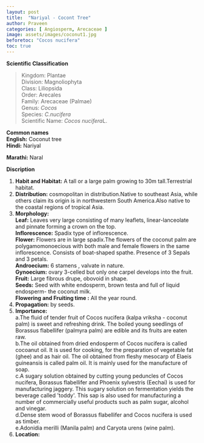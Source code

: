 ```yaml
---
layout: post
title:  "Nariyal - Cocont Tree"
author: Praveen
categories: [ Angiosperm, Arecaceae ]
image: assets/images/coconut1.jpg
beforetoc: "Cocos nucifera"
toc: true
---
```


**Scientific Classification**  
>Kingdom:			Plantae  
>Division:			Magnoliophyta  
>Class:				Liliopsida  
>Order:				Arecales  
>Family:			Arecaceae (Palmae)  
>Genus:				*Cocos*  
>Species:			*C.nucifera*  
>Scientific Name:	*Cocos nucifera*L.  
 

**Common names**  
**English:**		Coconut tree  
**Hindi:**			Nariyal  

**Marathi:**		Naral  
  

**Discription**  
1. **Habit and Habitat:** A tall or a large palm growing to 30m tall.Terrestrial habitat.  
2. **Distribution:** cosmopolitan in distribution.Native to southeast Asia, while others claim its origin is in northwestern South America.Also native to the coastal regions of tropical Asia.  
3. **Morphology:**  
**Leaf:** Leaves very large consisting of many leaflets,  linear-lanceolate and pinnate forming a crown on the top.  
**Inflorescence:** Spadix type of inflorescence.  
**Flower:** Flowers are in large spadix.The flowers of the coconut palm are polygamomonoecious with both male and female flowers in the same inflorescence. Consists of boat-shaped spathe. Presence of 3 Sepals and 3 petals.  
**Androecium:** 6 stamens , valvate in nature.  
**Gynoecium:** ovary 3-celled but only one carpel develops into the fruit.  
**Fruit:** Large fibrous drupe, obovoid in shape.  
**Seeds:** Seed with white endosperm, brown testa and full of liquid endosperm- the coconut milk.  
**Flowering and Fruiting time :** All the year round.  
4. **Propagation:** by seeds.  
5. **Importance:**  
a.The fluid of tender fruit of Cocos nucifera (kalpa vriksha - coconut palm) is sweet and refreshing drink. The boiled young seedlings of Borassus flabellifer (palmyra palm) are edible and its fruits are eaten raw.  
b.The oil obtained from dried endosperm of Cocos nucifera is called cocoanut oil. It is used for cooking, for the preparation of vegetable fat (ghee) and as hair oil. The oil obtained from fleshy mesocarp of Elaeis guineansis is called palm oil. It is mainly used for the manufacture of soap.  
c.A sugary solution obtained by cutting young peduncles of Cocos nucifera, Borassus flabellifer and Phoenix sylvestris (Eechai) is used for manufacturing jaggery. This sugary solution on fermentation yields the beverage called 'toddy'. This sap is also used for manufacturing a number of commercially useful products such as palm sugar, alcohol and vinegar.  
d.Dense stem wood of Borassus flabellifer and Cocos nucifera is used as timber.  
e.Adonidia merilli (Manila palm) and Caryota urens (wine palm).  
6. **Location:**  
    


